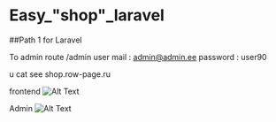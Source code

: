 # Easy_"shop"_laravel

##Path 1 for Laravel 


To admin route /admin 
user mail : admin@admin.ee
password : user90


u cat see  shop.row-page.ru 

frontend
![Alt Text](https://raw.github.com/rowlin/easy_shop_laravel/master/public/images/2b.png)

Admin
![Alt Text](https://raw.github.com/rowlin/easy_shop_laravel/master/public/images/2a.png)
